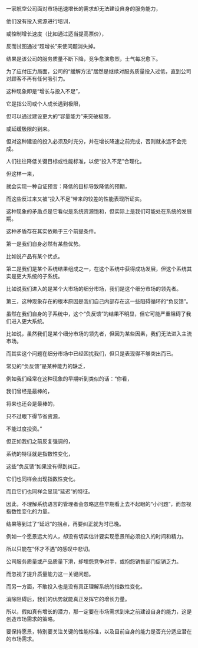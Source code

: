 一家航空公司面对市场迅速增长的需求却无法建设自身的服务能力，

他们没有投入资源进行培训，

或控制增长速度（比如通过适当提高票价），

反而试图通过“超增长”来使问题消失掉。

结果是该公司的服务质量不断下降，竞争愈演愈烈，士气每况愈下。

为了应付压力局面，公司的“缓解方法”居然是继续对服务质量投入过低，直到公司对顾客不再有任何吸引力。

这种现象即是“增长与投入不足”，

它是指公司或个人成长遇到极限，

但可以通过建设更大的“容量能力”来突破极限，

或延缓极限的到来。

但对这种建设的投入必须及时充分，并在增长降速之前完成，否则就永远不会完成。

人们往往降低关键目标或性能标准，以使“投入不足”合理化。

但这样一来，

就会实现一种自证预言：降低的目标导致降低的预期，

而这些反过来又被“投入不足”带来的较差的性能表现所证实。

这种现象的矛盾点是它看似是系统资源饱和，但实际上是我们可能处在系统的发展期。

这种矛盾存在其实依赖于三个前提条件。

第一是我们自身必然有某些优势。

比如说产品有某个优点。

第二是我们是某个系统结果组成之一，在这个系统中获得成功发展，但这个系统其实是更大系统的子系统。

比如说我们进入的是某个大市场的细分市场，我们是这个细分市场的领先者。

第三，这种现象存在的根本原因是我们自己内部存在这一些阻碍循环的“负反馈”。

虽然在我们自身的子系统中，这个“负反馈”的结果不明显，但它可能严重阻碍了我们进入更大系统。

比如说，虽然我们是某个细分市场的领先者，但因为某些因素，我们无法进入主流市场。

而其实这个问题在细分市场中已经困扰我们，但只是表现得不够突出而已。

常见的“负反馈”是某种能力的缺乏，

例如我们经常在这种现象的早期听到类似的话：“你看，

我们曾经是最棒的，

将来也还会是最棒的，

只不过眼下得节省资源，

不能过度投资。”

但正如我们之前反复强调的，

系统的特征就是指数性变化，

这些“负反馈”如果没有得到纠正，

它们也同样会出现指数性变化。

而且它们也同样会显现“延迟”的特征。

因此，不理解系统语言的管理者会忽略这些早期看上去不起眼的“小问题”，而忽视指数性变化的力量。

结果等到过了“延迟”的拐点，再要纠正就为时已晚。

例如一个愿景远大的人，却没有切实估计要实现愿景所必须投入的时间和精力。

所以只能在“怀才不遇”的感叹中悲切。

公司服务质量或产品质量下滑，却埋怨竞争对手，或抱怨销售部门促销乏力。

而忽视了提升质量能力这一关键问题。

而另一方面，不敢投入也是没有真正理解系统的指数性变化。

消除阻碍后，我们的优势就能真正发挥它的增长力量。

所以，假如真有增长的潜力，那一定要在市场需求到来之前建设自身的能力，这是创造市场需求的策略。

要保持愿景，特别要关注关键的性能标准，以及目前自身的能力是否充分适应潜在的市场需求。
